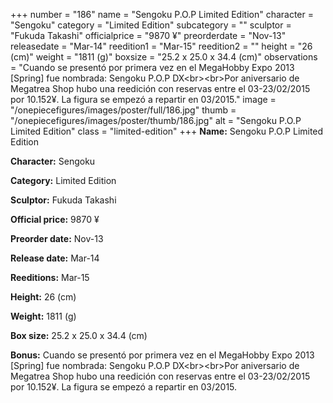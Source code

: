 +++
number = "186"
name = "Sengoku P.O.P Limited Edition"
character = "Sengoku"
category = "Limited Edition"
subcategory = ""
sculptor = "Fukuda Takashi"
officialprice = "9870 ¥"
preorderdate = "Nov-13"
releasedate = "Mar-14"
reedition1 = "Mar-15"
reedition2 = ""
height = "26 (cm)"
weight = "1811 (g)"
boxsize = "25.2 x 25.0 x 34.4 (cm)"
observations = "Cuando se presentó por primera vez en el MegaHobby Expo 2013 [Spring] fue nombrada: Sengoku P.O.P DX&lt;br&gt;&lt;br&gt;Por aniversario de Megatrea Shop hubo una reedición con reservas entre el 03-23/02/2015 por 10.152¥. La figura se empezó a repartir en 03/2015."
image = "/onepiecefigures/images/poster/full/186.jpg"
thumb = "/onepiecefigures/images/poster/thumb/186.jpg"
alt = "Sengoku P.O.P Limited Edition"
class = "limited-edition"
+++
**Name:** Sengoku P.O.P Limited Edition

**Character:** Sengoku

**Category:** Limited Edition 

**Sculptor:** Fukuda Takashi

**Official price:** 9870 ¥

**Preorder date:** Nov-13

**Release date:** Mar-14

**Reeditions:** Mar-15

**Height:** 26 (cm)

**Weight:** 1811 (g)

**Box size:** 25.2 x 25.0 x 34.4 (cm)



**Bonus:** Cuando se presentó por primera vez en el MegaHobby Expo 2013 [Spring] fue nombrada: Sengoku P.O.P DX&lt;br&gt;&lt;br&gt;Por aniversario de Megatrea Shop hubo una reedición con reservas entre el 03-23/02/2015 por 10.152¥. La figura se empezó a repartir en 03/2015.
